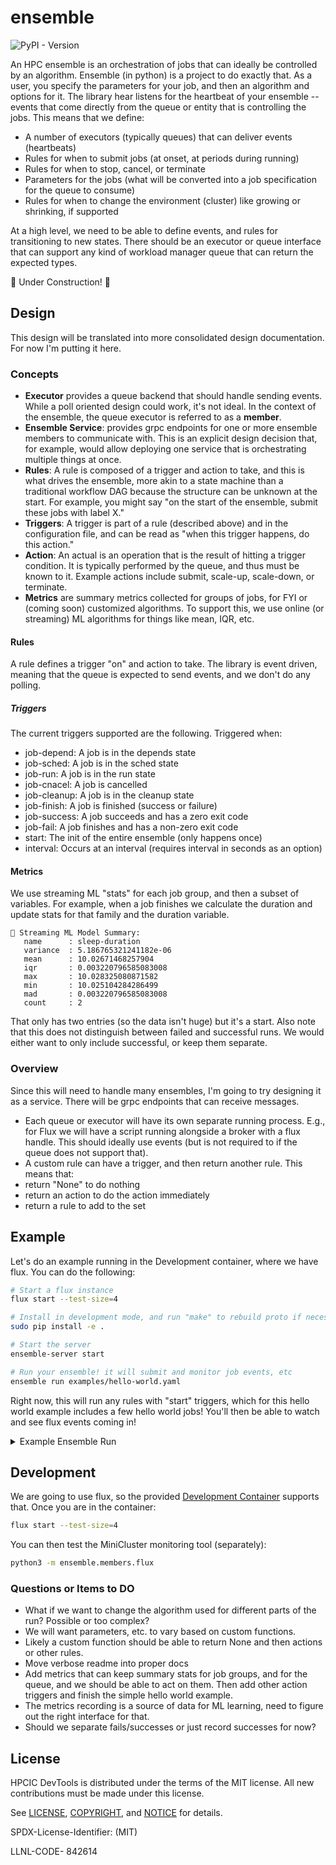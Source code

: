 # ensemble

![PyPI - Version](https://img.shields.io/pypi/v/ensemble-python)

An HPC ensemble is an orchestration of jobs that can ideally be controlled by an algorithm. Ensemble (in python) is a project to do exactly that. As a user, you specify the parameters for your job, and then an algorithm and options for it. The library hear listens for the heartbeat of your ensemble -- events that come directly from the queue or entity that is controlling the jobs.
This means that we define:

- A number of executors (typically queues) that can deliver events (heartbeats)
- Rules for when to submit jobs (at onset, at periods during running)
- Rules for when to stop, cancel, or terminate
- Parameters for the jobs (what will be converted into a job specification for the queue to consume)
- Rules for when to change the environment (cluster) like growing or shrinking, if supported

At a high level, we need to be able to define events, and rules for transitioning to new states.  There should be an executor or queue interface that can support any kind of workload manager queue that can return the expected types.

🚧 Under Construction! 🚧

## Design

This design will be translated into more consolidated design documentation. For now I'm putting it here.

### Concepts

- **Executor** provides a queue backend that should handle sending events. While a poll oriented design could work, it's not ideal. In the context of the ensemble, the queue executor is referred to as a **member**.
- **Ensemble Service**: provides grpc endpoints for one or more ensemble members to communicate with. This is an explicit design decision that, for example, would allow deploying one service that is orchestrating multiple things at once.
- **Rules**: A rule is composed of a trigger and action to take, and this is what drives the ensemble, more akin to a state machine than a traditional workflow DAG because the structure can be unknown at the start. For example, you might say "on the start of the ensemble, submit these jobs with label X."
- **Triggers**: A trigger is part of a rule (described above) and in the configuration file, and can be read as "when this trigger happens, do this action."
- **Action**: An actual is an operation that is the result of hitting a trigger condition. It is typically performed by the queue, and thus must be known to it. Example actions include submit, scale-up, scale-down, or terminate.
- **Metrics** are summary metrics collected for groups of jobs, for FYI or (coming soon) customized algorithms. To support this, we use online (or streaming) ML algorithms for things like mean, IQR, etc.

#### Rules

A rule defines a trigger "on" and action to take. The library is event driven, meaning that the queue is expected to send events, and we don't do any polling.

##### Triggers

The current triggers supported are the following. Triggered when:

- job-depend: A job is in the depends state
- job-sched: A job is in the sched state
- job-run: A job is in the run state
- job-cnacel: A job is cancelled
- job-cleanup: A job is in the cleanup state
- job-finish: A job is finished (success or failure)
- job-success: A job succeeds and has a zero exit code
- job-fail: A job finishes and has a non-zero exit code
- start: The init of the entire ensemble (only happens once)
- interval: Occurs at an interval (requires interval in seconds as an option)

#### Metrics

We use streaming ML "stats" for each job group, and then a subset of variables. For example, when a job finishes we calculate the duration and update stats for that family and the duration variable.

```console
🌊 Streaming ML Model Summary:
   name      : sleep-duration
   variance  : 5.186765321241182e-06
   mean      : 10.02671468257904
   iqr       : 0.003220796585083008
   max       : 10.028325080871582
   min       : 10.025104284286499
   mad       : 0.003220796585083008
   count     : 2
```

That only has two entries (so the data isn't huge) but it's a start.
Also note that this does not distinguish between failed and successful runs. We would either want to only include successful, or keep them separate.

### Overview

Since this will need to handle many ensembles, I'm going to try designing it as a service. There will be grpc endpoints that can receive messages.

- Each queue or executor will have its own separate running process. E.g., for Flux we will have a script running alongside a broker with a flux handle. This should ideally use events (but is not required to if the queue does not support that).
- A custom rule can have a trigger, and then return another rule. This means that:
 - return "None" to do nothing
 - return an action to do the action immediately
 - return a rule to add to the set

## Example

Let's do an example running in the Development container, where we have flux. You can do the following:

```bash
# Start a flux instance
flux start --test-size=4

# Install in development mode, and run "make" to rebuild proto if necessary
sudo pip install -e .

# Start the server
ensemble-server start

# Run your ensemble! it will submit and monitor job events, etc
ensemble run examples/hello-world.yaml
```

Right now, this will run any rules with "start" triggers, which for this hello world example includes a few hello world jobs! You'll then be able to watch and see flux events coming in!

<details>

<summary>Example Ensemble Run</summary>

```console
 ensemble run examples/hello-world.yaml
  ⭐️ Submit job ['sleep', '10']: ƒD2kHJipp7
  ⭐️ Submit job ['sleep', '10']: ƒD2kHtpYJ3
{'id': 1540612620812288, 'events': [{'timestamp': 1728416529.2622762, 'name': 'submit', 'context': {'userid': 1000, 'urgency': 16, 'flags': 0, 'version': 1}}, {'timestamp': 1728416529.2734637, 'name': 'validate'}, {'timestamp': 1728416529.2843053, 'name': 'depend'}, {'timestamp': 1728416529.284362, 'name': 'priority', 'context': {'priority': 16}}, {'timestamp': 1728416529.2854803, 'name': 'alloc'}, {'timestamp': 1728416529.287176, 'name': 'start'}], 'jobspec': {'resources': [{'type': 'node', 'count': 1, 'with': [{'type': 'slot', 'count': 1, 'with': [{'type': 'core', 'count': 1}], 'label': 'task'}]}], 'tasks': [{'command': ['sleep', '10'], 'slot': 'task', 'count': {'per_slot': 1}}], 'attributes': {'system': {'duration': 0.0}}, 'version': 1}, 'R': {'version': 1, 'execution': {'R_lite': [{'rank': '3', 'children': {'core': '7'}}], 'nodelist': ['08c63b4a360d'], 'starttime': 1728416529, 'expiration': 4881924701}}}
{'id': 1540613006688256, 'events': [{'timestamp': 1728416529.285812, 'name': 'submit', 'context': {'userid': 1000, 'urgency': 16, 'flags': 0, 'version': 1}}, {'timestamp': 1728416529.2962706, 'name': 'validate'}, {'timestamp': 1728416529.3070736, 'name': 'depend'}, {'timestamp': 1728416529.307108, 'name': 'priority', 'context': {'priority': 16}}], 'jobspec': {'resources': [{'type': 'node', 'count': 1, 'with': [{'type': 'slot', 'count': 1, 'with': [{'type': 'core', 'count': 1}], 'label': 'task'}]}], 'tasks': [{'command': ['sleep', '10'], 'slot': 'task', 'count': {'per_slot': 1}}], 'attributes': {'system': {'duration': 0.0}}, 'version': 1}}
{'id': -1, 'events': []}
{'id': 1540613006688256, 'events': [{'timestamp': 1728416529.308137, 'name': 'annotations', 'context': {'annotations': None}}]}
{'id': 1540613006688256, 'events': [{'timestamp': 1728416529.3081472, 'name': 'alloc'}], 'R': {'version': 1, 'execution': {'R_lite': [{'rank': '3', 'children': {'core': '6'}}], 'nodelist': ['08c63b4a360d'], 'starttime': 1728416529, 'expiration': 4881924701}}}
{'id': 1540613006688256, 'events': [{'timestamp': 1728416529.3094273, 'name': 'start'}]}
```


</details>

## Development

We are going to use flux, so the provided [Development Container](.devcontainer) supports that.
Once you are in the container:

```bash
flux start --test-size=4
```

You can then test the MiniCluster monitoring tool (separately):

```bash
python3 -m ensemble.members.flux
```

### Questions or Items to DO

- What if we want to change the algorithm used for different parts of the run? Possible or too complex?
- We will want parameters, etc. to vary based on custom functions.
- Likely a custom function should be able to return None and then actions or other rules.
- Move verbose readme into proper docs
- Add metrics that can keep summary stats for job groups, and for the queue, and we should be able to act on them. Then add other action triggers and finish the simple hello world example.
- The metrics recording is a source of data for ML learning, need to figure out the right interface for that.
- Should we separate fails/successes or just record successes for now?

## License

HPCIC DevTools is distributed under the terms of the MIT license.
All new contributions must be made under this license.

See [LICENSE](https://github.com/converged-computing/cloud-select/blob/main/LICENSE),
[COPYRIGHT](https://github.com/converged-computing/cloud-select/blob/main/COPYRIGHT), and
[NOTICE](https://github.com/converged-computing/cloud-select/blob/main/NOTICE) for details.

SPDX-License-Identifier: (MIT)

LLNL-CODE- 842614
